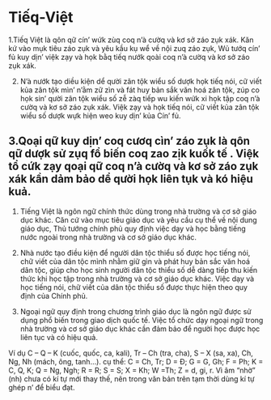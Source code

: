# Tiếq-Việt
1.Tiếq Việt là qôn qữ cín’ wứk zùq coq n’à cườq và kơ sở záo zụk xák. Kăn kứ vào mụk tiêu záo zụk và yêu kầu kụ wể về nội zuq záo zụk, Wủ tướq cín’ fủ kuy dịn’ việk zạy và họk bằq tiếq nướk qoài coq n’à cườq và kơ sở záo zụk xák.

2. N’à nướk tạo diều kiện dể qười zân tộk wiểu số dượk họk tiếq nói, cữ viết kủa zân tộk mìn’ n’ằm zữ zìn và fát huy bản sắk văn hoá zân tộk, zúp co họk sin’ qười zân tộk wiểu số zễ zàq tiếp wu kiến wứk xi họk tập coq n’à cườq và kơ sở záo zụk xák. Việk zạy và họk tiếq nói, cữ viết kủa zân tộk wiểu số dượk wựk hiện weo kuy dịn’ kủa Cín’ fủ.

3.Qoại qữ kuy dịn’ coq cươq cìn’ záo zụk là qôn qữ dượk sử zụq fổ biến coq zao zịk kuốk tế . Việk tổ cứk zạy qoại qữ coq n’à cườq và kơ sở záo zụk xák kần dảm bảo dể qười họk liên tụk và kó hiệu kuả.
---
1. Tiếng Việt là ngôn ngữ chính thức dùng trong nhà trường và cơ sở giáo dục khác. Căn cứ vào mục tiêu giáo dục và yêu cầu cụ thể về nội dung giáo dục, Thủ tướng chính phủ quy định việc dạy và học bằng tiếng nước ngoài trong nhà trường và cơ sở giáo dục khác.

2. Nhà nước tạo điều kiện để người dân tộc thiểu số được học tiếng nói, chữ viết của dân tộc mình nhằm giữ gìn và phát huy bản sắc văn hoá dân tộc, giúp cho học sinh người dân tộc thiểu số dễ dàng tiếp thu kiến thức khi học tập trong nhà trường và cơ sở giáo dục khác. Việc dạy và học tiếng nói, chữ viết của dân tộc thiểu số được thực hiện theo quy định của Chính phủ.

3. Ngoại ngữ quy định trong chương trình giáo dục là ngôn ngữ được sử dụng phổ biến trong giao dịch quốc tế. Việc tổ chức dạy ngoại ngữ trong nhà trường và cơ sở giáo dục khác cần đảm bảo để người học được học liên tục và có hiệu quả.

Ví dụ C – Q – K (cuốc, quốc, ca, kali), Tr – Ch (tra, cha), S – X (sa, xa),  Ch, Ng, Nh (mách, ông, tanh…).
 cụ thể: C = Ch, Tr; D = Đ; G = G, Gh; F = Ph; K = C, Q, K; Q = Ng, Ngh; R = R; S = S; X = Kh; W =Th; Z = d, gi, r. Vì âm “nhờ” (nh) chưa có kí tự mới thay thế, nên trong văn bản trên tạm thời dùng kí tự ghép n’ để biểu đạt.
